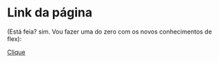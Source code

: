 # Link da página 
(Está feia? sim. Vou fazer uma do zero com os novos conhecimentos de flex):

[Clique](https://rafaelleone.github.io/d2-4-rafael-leone/)
